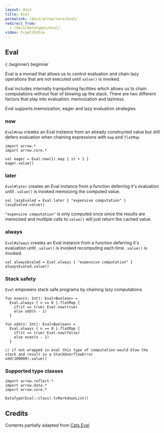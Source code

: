 ```yaml
---
layout: docs
title: Eval
permalink: /docs/arrow/core/eval/
redirect_from:
  - /docs/datatypes/eval/
video: FcaaTJhCEcw
---
```


## Eval

{:.beginner}
beginner

Eval is a monad that allows us to control evaluation and chain lazy operations that are not executed until `value()` is invoked.

Eval includes internally trampolining facilities which allows us to chain computations without fear of blowing up the stack.
There are two different factors that play into evaluation: memoization and laziness.

Eval supports memoization, eager and lazy evaluation strategies

### now

`Eval#now` creates an Eval instance from an already constructed value but still defers evaluation when chaining expressions with `map` and `flatMap`

```kotlin:ank
import arrow.*
import arrow.core.*

val eager = Eval.now(1).map { it + 1 }
eager.value()
```

### later

`Eval#later` creates an Eval instance from a function deferring it's evaluation until `.value()` is invoked memoizing the computed value.

```kotlin:ank
val lazyEvaled = Eval.later { "expensive computation" }
lazyEvaled.value()
```

`"expensive computation"` is only computed once since the results are memoized and multiple calls to `value()` will just return the cached value.

### always

`Eval#always` creates an Eval instance from a function deferring it's evaluation until `.value()` is invoked recomputing each time `.value()` is invoked.

```kotlin:ank
val alwaysEvaled = Eval.always { "expensive computation" }
alwaysEvaled.value()
```

### Stack safety

`Eval` empowers stack safe programs by chaining lazy computations

```kotlin:ank
fun even(n: Int): Eval<Boolean> =
  Eval.always { n == 0 }.flatMap {
    if(it == true) Eval.now(true)
    else odd(n - 1)
  }

fun odd(n: Int): Eval<Boolean> =
  Eval.always { n == 0 }.flatMap {
    if(it == true) Eval.now(false)
    else even(n - 1)
  }

// if not wrapped in eval this type of computation would blow the stack and result in a StackOverflowError
odd(100000).value()
```

### Supported type classes

```kotlin:ank:replace
import arrow.reflect.*
import arrow.data.*
import arrow.core.*

DataType(Eval::class).tcMarkdownList()
```

## Credits

Contents partially adapted from [Cats Eval](https://typelevel.org/cats/datatypes/eval.html)
